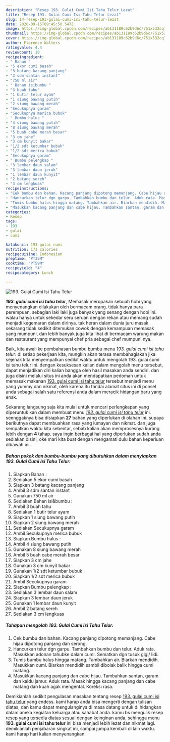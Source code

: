 ```yaml
---
description: "Resep 193. Gulai Cumi Isi Tahu Telur Lezat"
title: "Resep 193. Gulai Cumi Isi Tahu Telur Lezat"
slug: 14-resep-193-gulai-cumi-isi-tahu-telur-lezat
date: 2020-09-15T09:45:50.547Z
image: https://img-global.cpcdn.com/recipes/ab131189c62b9d6c/751x532cq70/193-gulai-cumi-isi-tahu-telur-foto-resep-utama.jpg
thumbnail: https://img-global.cpcdn.com/recipes/ab131189c62b9d6c/751x532cq70/193-gulai-cumi-isi-tahu-telur-foto-resep-utama.jpg
cover: https://img-global.cpcdn.com/recipes/ab131189c62b9d6c/751x532cq70/193-gulai-cumi-isi-tahu-telur-foto-resep-utama.jpg
author: Florence Walters
ratingvalue: 4.4
reviewcount: 10
recipeingredient:
- " Bahan "
- "5 ekor cumi basah"
- "3 batang kacang panjang"
- "3 sdm santan instant"
- "750 ml air"
- " Bahan isibumbu "
- "3 buah tahu"
- "1 butir telur ayam"
- "1 siung bawang putih"
- "2 siung bawang merah"
- "Secukupnya garam"
- "Secukupnya merica bubuk"
- " Bumbu halus "
- "4 siung bawang putih"
- "8 siung bawang merah"
- "5 buah cabe merah besar"
- "3 cm jahe"
- "3 cm kunyit bakar"
- "1/2 sdt ketumbar bubuk"
- "1/2 sdt merica bubuk"
- "Secukupnya garam"
- " Bumbu pelengkap "
- "3 lembar daun salam"
- "3 lembar daun jeruk"
- "1 lembar daun kunyit"
- "2 batang sereh"
- "3 cm lengkuas"
recipeinstructions:
- "Cek bumbu dan bahan. Kacang panjang dipotong memanjang. Cabe hijau dipotong panjang dan serong."
- "Hancurkan telur dgn garpu. Tambahkan bumbu dan telur. Aduk rata. Masukkan adonan tahubke dalam cumi. Sematkan dgn tusuk gigi/ lidi."
- "Tumis bumbu halus hingga matang. Tambahkan air. Biarkan mendidih. Masukkan cumi. Biarkan mendidih sambil dibolak balik hingga cumi matang."
- "Masukkan kacang panjang dan cabe hijau. Tambahkan santan, garam dan kaldu jamur. Aduk rata. Masak hingga kacang panjang dan cabe matang dan kuah agak mengental. Koreksi rasa."
categories:
- Resep
tags:
- 193
- gulai
- cumi

katakunci: 193 gulai cumi 
nutrition: 171 calories
recipecuisine: Indonesian
preptime: "PT35M"
cooktime: "PT59M"
recipeyield: "4"
recipecategory: Lunch

---
```



![193. Gulai Cumi Isi Tahu Telur](https://img-global.cpcdn.com/recipes/ab131189c62b9d6c/751x532cq70/193-gulai-cumi-isi-tahu-telur-foto-resep-utama.jpg)

<b><i>193. gulai cumi isi tahu telur</i></b>, Memasak merupakan sebuah hobi yang menyenangkan dilakukan oleh bermacam orang. tidak hanya para perempuan, sebagian laki laki juga banyak yang senang dengan hobi ini. walau hanya untuk sekedar seru seruan dengan rekan atau memang sudah menjadi kegemaran dalam dirinya. tak heran dalam dunia juru masak sekarang tidak sedikit ditemukan cowok dengan kemampuan memasak yang mumpuni, dan lebih banyak juga kita lihat di bermacam warung makan dan restaurant yang mempunyai chef pria sebagai chef mumpuni nya.



Baik, kita awali ke pembahasan bumbu bumbu menu <i>193. gulai cumi isi tahu telur</i>. di setiap pekerjaan kita, mungkin akan terasa membahagiakan jika sejenak kita menyempatkan sedikit waktu untuk mengolah 193. gulai cumi isi tahu telur ini. dengan kesuksesan kalian dalam mengolah menu tersebut, dapat menjadikan diri kalian bangga oleh hasil masakan anda sendiri. dan juga disini melalui situs ini anda akan mendapatkan pedoman untuk memasak makanan <u>193. gulai cumi isi tahu telur</u> tersebut menjadi menu yang yummy dan nikmat, oleh karena itu tandai alamat situs ini di ponsel anda sebagai salah satu referensi anda dalam meracik hidangan baru yang enak.


Sekarang langsung saja kita mulai untuk mencari perlengkapan yang diperuntuk kan dalam membuat menu <u><i>193. gulai cumi isi tahu telur</i></u> ini. seenggaknya bisa disiapkan <b>27</b> bahan yang diperlukan di olahan ini. supaya berikutnya dapat membuahkan rasa yang lumayan dan nikmat. dan juga sempatkan waktu kita sebentar, sebab kalian akan memprosesnya kurang lebih dengan <b>4</b> tahap. saya ingin berbagai hal yang diperlukan sudah anda sediakan disini, oke mari kita buat dengan mengamati dulu bahan keperluan dibawah ini.

<!--inarticleads1-->

##### Bahan pokok dan bumbu-bumbu yang dibutuhkan dalam menyiapkan 193. Gulai Cumi Isi Tahu Telur:

1. Siapkan  Bahan :
1. Sediakan 5 ekor cumi basah
1. Siapkan 3 batang kacang panjang
1. Ambil 3 sdm santan instant
1. Gunakan 750 ml air
1. Sediakan  Bahan isi&amp;bumbu :
1. Ambil 3 buah tahu
1. Sediakan 1 butir telur ayam
1. Siapkan 1 siung bawang putih
1. Siapkan 2 siung bawang merah
1. Sediakan Secukupnya garam
1. Ambil Secukupnya merica bubuk
1. Siapkan  Bumbu halus :
1. Ambil 4 siung bawang putih
1. Gunakan 8 siung bawang merah
1. Ambil 5 buah cabe merah besar
1. Siapkan 3 cm jahe
1. Gunakan 3 cm kunyit bakar
1. Gunakan 1/2 sdt ketumbar bubuk
1. Siapkan 1/2 sdt merica bubuk
1. Ambil Secukupnya garam
1. Siapkan  Bumbu pelengkap :
1. Sediakan 3 lembar daun salam
1. Siapkan 3 lembar daun jeruk
1. Gunakan 1 lembar daun kunyit
1. Ambil 2 batang sereh
1. Sediakan 3 cm lengkuas




<!--inarticleads2-->

##### Tahapan mengolah 193. Gulai Cumi Isi Tahu Telur:

1. Cek bumbu dan bahan. Kacang panjang dipotong memanjang. Cabe hijau dipotong panjang dan serong.
1. Hancurkan telur dgn garpu. Tambahkan bumbu dan telur. Aduk rata. Masukkan adonan tahubke dalam cumi. Sematkan dgn tusuk gigi/ lidi.
1. Tumis bumbu halus hingga matang. Tambahkan air. Biarkan mendidih. Masukkan cumi. Biarkan mendidih sambil dibolak balik hingga cumi matang.
1. Masukkan kacang panjang dan cabe hijau. Tambahkan santan, garam dan kaldu jamur. Aduk rata. Masak hingga kacang panjang dan cabe matang dan kuah agak mengental. Koreksi rasa.




Demikianlah sedikit pengulasan masakan tentang resep <u>193. gulai cumi isi tahu telur</u> yang endess. kami harap anda bisa mengerti dengan tulisan diatas, dan kamu dapat mengulanginya di masa datang untuk di hidangkan dalam aneka kegiatan keluarga atau sahabat anda. kamu bs mengulik resep resep yang tersedia diatas sesuai dengan keinginan anda, sehingga menu <b>193. gulai cumi isi tahu telur</b> ini bisa menjadi lebih lezat dan nikmat lagi. demikianlah penjabaran singkat ini, sampai jumpa kembali di lain waktu. kami harap hari kalian menyenangkan.
